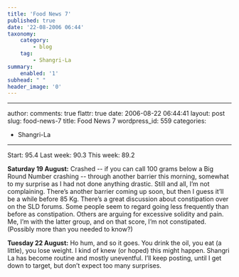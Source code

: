 ```yaml
---
title: 'Food News 7'
published: true
date: '22-08-2006 06:44'
taxonomy:
    category:
        - blog
    tag:
        - Shangri-La
summary:
    enabled: '1'
subhead: " "
header_image: '0'
---
```


---
author:
comments: true
flattr: true
date: 2006-08-22 06:44:41
layout: post
slug: food-news-7
title: Food News 7
wordpress_id: 559
categories:
- Shangri-La
---

Start: 95.4 Last week: 90.3  This week: 89.2

**Saturday 19 August:** Crashed -- if you can call 100 grams below a Big Round Number crashing -- through another barrier this morning, somewhat to my surprise as I had not done anything drastic. Still and all, I’m not complaining. There’s another barrier coming up soon, but then I guess it’ll be a while before 85 Kg. There’s a great discussion about constipation over on the SLD forums. Some people seem to regard going less frequently than before as constipation. Others are arguing for excessive solidity and pain. Me, I’m with the latter group, and on that score, I’m not constipated. (Possibly more than you needed to know?)

**Tuesday 22 August:** Ho hum, and so it goes. You drink the oil, you eat (a little), you lose weight. I kind of knew (or hoped) this might happen. Shangri La has become routine and mostly uneventful. I’ll keep posting, until I get down to target, but don’t expect too many surprises.
